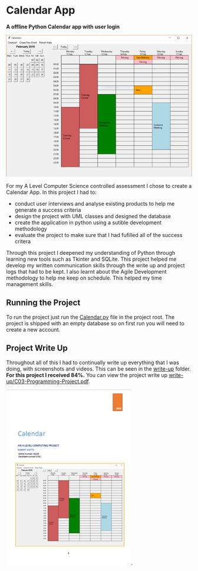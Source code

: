 # Calendar App

**A offline Python Calendar app with user login**

![Calendar Homescreen](write-up/home-page.png)


For my A Level Computer Science controlled assessment I chose to create a Calendar App. In this project I had to:

* conduct user interviews and analyse existing products to help me generate a success criteria
* design the project with UML classes and designed the database
* create the application in python using a sutible development methodology
* evaluate the project to make sure that I had fufilled all of the success critera

Through this project I deepened my understanding of Python through learning new tools such as Tkinter and SQLite. This project helped me develop my written communication skills through the write up and project logs that had to be kept. I also learnt about the Agile Development methodology to help me keep on schedule. This helped my time management skills.

## Running the Project

To run the project just run the [Calendar.py](Calendar.py) file in the project root. The project is shipped with an empty database so on first run you will need to create a new account.

## Project Write Up

Throughout all of this I had to continually write up everything that I was doing, with screenshots and videos. This can be seen in the [write-up](write-up) folder. __For this project I received 84%.__ You can view the project write up [write-up/C03-Programming-Project.pdf](write-up/C03-Programming-Project.pdf).

[![Project Write Up](write-up/Write-Up-Cover-Page.PNG)](write-up/C03-Programming-Project.pdf).

